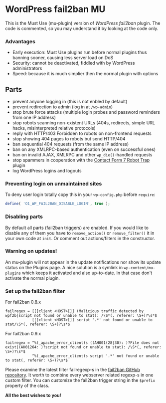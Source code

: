 # WordPress fail2ban MU

This is the Must Use (mu-plugin) version of *WordPress fail2ban* plugin.
The code is commented, so you may understand it by looking at the code only.

### Advantages

- Early execution: Must Use plugins run before normal plugins thus banning sooner, causing less server load on DoS
- Security: cannot be deactivated, fiddled with by WordPress administrators
- Speed: because it is much simplier then the normal plugin with options

## Parts

- prevent anyone logging in (this is not enbled by default)
- prevent redirection to admin (log in at `/wp-admin`)
- stop brute force attacks (multiple login probes and password reminders from one IP address)
- stop robots scanning non-existent URLs (404s, redirects, simple URL hacks, misinterpreted relative protocols)
- reply with HTTP/403 Forbidden to robots on non-frontend requests
- stop showing 404 pages to robots but send HTTP/404
- ban sequential 404 requests (from the same IP address)
- ban on any XMLRPC-based authentication (even on successful ones)
- ban on invalid AJAX, XMLRPC and other `wp_die()`-handled requests
- stop spammers in cooperation with the [Contact Form 7 Robot Trap](https://github.com/szepeviktor/wordpress-plugin-construction/tree/master/contact-form-7-robot-trap) plugin
- log WordPress logins and logouts

### Preventing login on unmaintained sites

To deny user login totally copy this in your `wp-config.php` before `require`:

```php
define( 'O1_WP_FAIL2BAN_DISABLE_LOGIN', true );
```

### Disabling parts

By default all parts (fail2ban triggers) are enabled. If you would like to disable any of them
you have to `remove_action()` or `remove_filter()` it in your own code at `init`.
Or comment out actions/filters in the constructor.

### Warning on updates!

An mu-plugin will not appear in the update notifications nor show its update status on the Plugins page.
A nice solution is a symlink in `wp-content/mu-plugins` which keeps it activated and also up-to-date.
In that case don't activate the normal plugin.

### Set up the fail2ban filter

For fail2ban 0.8.x

```
failregex = [[]client <HOST>[]] (Malicious traffic detected by wpf2b|script not found or unable to stat): /\S*(, referer: \S+)?\s*$
            [[]client <HOST>[]] script '.*' not found or unable to stat/\S*(, referer: \S+)?\s*$
```

For fail2ban 0.9.x

```
failregex = ^%(_apache_error_client)s ((AH001(28|30): )?File does not exist|(AH01264: )?script not found or unable to stat): /\S*(, referer: \S+)?\s*$
            ^%(_apache_error_client)s script '.*' not found or unable to stat(, referer: \S+)?\s*$

```

Please examine the latest filter failregexp-s in the
[fail2ban GitHub repository](https://github.com/fail2ban/fail2ban/blob/master/config/filter.d).
It worth to combine every webserver related regexp-s in one custom filter.
You can customize the fail2ban trigger string in the `$prefix` property of the class.

**All the best wishes to you!**
